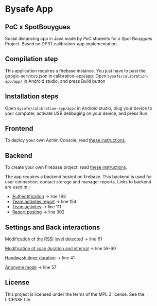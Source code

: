 # Bysafe App

## PoC x SpotBouygues

Social distancing app in Java made by PoC students for a Spot Bouygues Project.
Based on DP3T calibration-app implementation.

## Compilation step

This application requires a firebase instance. You just have to past the google-services.json in calibration-app/app.
Open ```bysafe/calibration-app/app/``` in Android studio, and press Build button

## Installation steps

Open ```bysafe/calibration-app/app/``` in Android studio, plug your device to your computer, 
activate USB debbuging on your device, and press Run

## Frontend

To deploy your own Admin Console, read [these instructions](admin_panel/README.MD).

## Backend

To create your own Firebase project, read [these instructions](back/README.MD).

The app requires a backend hosted on firebase.
This backend is used for user connection, contact storage and manager reports.
Links to backend are used in : 
- [Authentification](calibration-app/app/src/main/java/com/bouygues/bysafe/auth/AuthActivity.java) -> line 193
- [Team activites report](calibration-app/app/src/main/java/com/bouygues/bysafe/report/TeamActivitiesReportFragment.java) -> line 154
- [Team activites](calibration-app/app/src/main/java/com/bouygues/bysafe/report/TeamActivitiesFragment.java) -> line 111
- [Report posting](calibration-app/app/src/main/java/com/bouygues/bysafe/MainActivity.java) -> line 302

## Settings and Back interactions

[Modification of the RSSI level detected](dp3t-sdk/sdk/src/main/java/org/dpppt/android/sdk/internal/AppConfigManager.java) -> line 61

[Modification of scan duration and interval](dp3t-sdk/sdk/src/main/java/org/dpppt/android/sdk/internal/AppConfigManager.java) -> line 59-60

[Handwash timer duration](calibration-app/app/src/main/java/com/bouygues/bysafe/handwash/HandwashFragment.java) -> line 41

[Anonyme mode](calibration-app/app/src/main/java/com/bouygues/bysafe/auth/AuthActivity.java) -> line 57

## License
This project is licensed under the terms of the MPL 2 license. See the LICENSE file.
